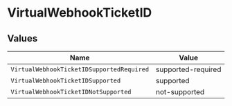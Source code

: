# VirtualWebhookTicketID


## Values

| Name                                      | Value                                     |
| ----------------------------------------- | ----------------------------------------- |
| `VirtualWebhookTicketIDSupportedRequired` | supported-required                        |
| `VirtualWebhookTicketIDSupported`         | supported                                 |
| `VirtualWebhookTicketIDNotSupported`      | not-supported                             |